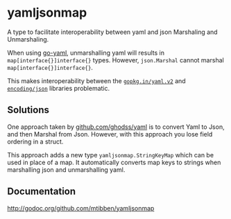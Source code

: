 # yamljsonmap

A type to facilitate interoperability between yaml and json Marshaling and Unmarshaling.

When using [go-yaml](https://github.com/go-yaml/yaml), unmarshalling yaml will results in
`map[interface{}]interface{}` types. However, `json.Marshal` cannot marshal `map[interface{}]interface{}`.

This makes interoperability between the [`gopkg.in/yaml.v2`](gopkg.in/yaml.v2) and [`encoding/json`](https://golang.org/pkg/encoding/json/) libraries problematic.

## Solutions

One approach taken by [github.com/ghodss/yaml](github.com/ghodss/yaml) is to convert Yaml to Json, and then Marshal from Json. However, with this approach you lose field ordering in a struct.

This approach adds a new type `yamljsonmap.StringKeyMap` which can be used in place of a map. It automatically converts
map keys to strings when marshalling json and unmarshalling yaml.

## Documentation

http://godoc.org/github.com/mtibben/yamljsonmap
